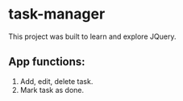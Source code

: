 # task-manager

This project was built to learn and explore JQuery.

## App functions:
1. Add, edit, delete task.
2. Mark task as done.

